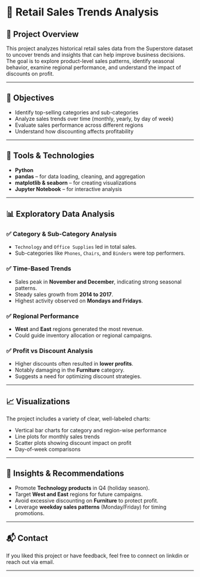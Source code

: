 # 🛒 Retail Sales Trends Analysis

## 📌 Project Overview
This project analyzes historical retail sales data from the Superstore dataset to uncover trends and insights that can help improve business decisions. The goal is to explore product-level sales patterns, identify seasonal behavior, examine regional performance, and understand the impact of discounts on profit.

---

## 🎯 Objectives
- Identify top-selling categories and sub-categories
- Analyze sales trends over time (monthly, yearly, by day of week)
- Evaluate sales performance across different regions
- Understand how discounting affects profitability

---

## 🧰 Tools & Technologies
- **Python**  
- **pandas** – for data loading, cleaning, and aggregation  
- **matplotlib & seaborn** – for creating visualizations  
- **Jupyter Notebook** – for interactive analysis  

---

## 📊 Exploratory Data Analysis

### ✅ Category & Sub-Category Analysis
- `Technology` and `Office Supplies` led in total sales.
- Sub-categories like `Phones`, `Chairs`, and `Binders` were top performers.

### ✅ Time-Based Trends
- Sales peak in **November and December**, indicating strong seasonal patterns.
- Steady sales growth from **2014 to 2017**.
- Highest activity observed on **Mondays and Fridays**.

### ✅ Regional Performance
- **West** and **East** regions generated the most revenue.
- Could guide inventory allocation or regional campaigns.

### ✅ Profit vs Discount Analysis
- Higher discounts often resulted in **lower profits**.
- Notably damaging in the **Furniture** category.
- Suggests a need for optimizing discount strategies.

---

## 📈 Visualizations
The project includes a variety of clear, well-labeled charts:
- Vertical bar charts for category and region-wise performance
- Line plots for monthly sales trends
- Scatter plots showing discount impact on profit
- Day-of-week comparisons

---

## 🧠 Insights & Recommendations
- Promote **Technology products** in Q4 (holiday season).
- Target **West and East** regions for future campaigns.
- Avoid excessive discounting on **Furniture** to protect profit.
- Leverage **weekday sales patterns** (Monday/Friday) for timing promotions.

---
## 📬 Contact
If you liked this project or have feedback, feel free to connect on linkdin or reach out via email.

---
